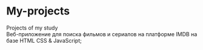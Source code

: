 # My-projects
Projects of my study<br>
Веб-приложение для поиска фильмов и сериалов на платформе IMDB на базе HTML CSS & JavaScript;
